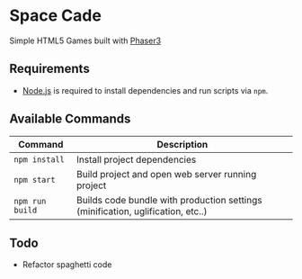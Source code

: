 # Space Cade

Simple HTML5 Games built with [Phaser3](phaser.io)

## Requirements

- [Node.js](https://nodejs.org) is required to install dependencies and run scripts via `npm`.

## Available Commands

| Command | Description |
|---------|-------------|
| `npm install` | Install project dependencies |
| `npm start` | Build project and open web server running project |
| `npm run build` | Builds code bundle with production settings (minification, uglification, etc..) |


## Todo 
- Refactor spaghetti code